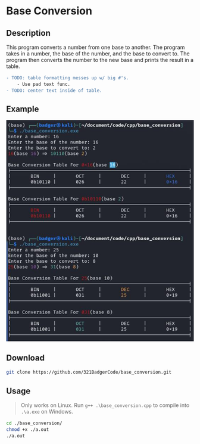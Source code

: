 # Base Conversion

## Description

This program converts a number from one base to another. The program takes in a number, the base of the number, and the base to convert to. The program then converts the number to the new base and prints the result in a table.

```diff
- TODO: table formatting messes up w/ big #'s.
	- Use pad text func.
- TODO: center text inside of table.
```
## Example

![Example](./ex.jpg)

## Download

```sh
git clone https://github.com/321BadgerCode/base_conversion.git
```

## Usage

> Only works on Linux.
Run `g++ .\base_conversion.cpp` to compile into `.\a.exe` on Windows.
```sh
cd ./base_conversion/
chmod +x ./a.out
./a.out
```